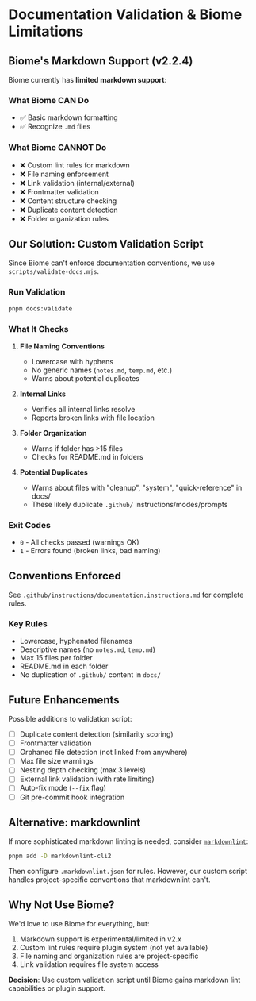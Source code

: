 # Documentation Validation & Biome Limitations

## Biome's Markdown Support (v2.2.4)

Biome currently has **limited markdown support**:

### What Biome CAN Do
- ✅ Basic markdown formatting
- ✅ Recognize `.md` files

### What Biome CANNOT Do
- ❌ Custom lint rules for markdown
- ❌ File naming enforcement
- ❌ Link validation (internal/external)
- ❌ Frontmatter validation
- ❌ Content structure checking
- ❌ Duplicate content detection
- ❌ Folder organization rules

## Our Solution: Custom Validation Script

Since Biome can't enforce documentation conventions, we use `scripts/validate-docs.mjs`.

### Run Validation
```bash
pnpm docs:validate
```

### What It Checks
1. **File Naming Conventions**
   - Lowercase with hyphens
   - No generic names (`notes.md`, `temp.md`, etc.)
   - Warns about potential duplicates

2. **Internal Links**
   - Verifies all internal links resolve
   - Reports broken links with file location

3. **Folder Organization**
   - Warns if folder has >15 files
   - Checks for README.md in folders

4. **Potential Duplicates**
   - Warns about files with "cleanup", "system", "quick-reference" in docs/
   - These likely duplicate `.github/` instructions/modes/prompts

### Exit Codes
- `0` - All checks passed (warnings OK)
- `1` - Errors found (broken links, bad naming)

## Conventions Enforced

See `.github/instructions/documentation.instructions.md` for complete rules.

### Key Rules
- Lowercase, hyphenated filenames
- Descriptive names (no `notes.md`, `temp.md`)
- Max 15 files per folder
- README.md in each folder
- No duplication of `.github/` content in `docs/`

## Future Enhancements

Possible additions to validation script:
- [ ] Duplicate content detection (similarity scoring)
- [ ] Frontmatter validation
- [ ] Orphaned file detection (not linked from anywhere)
- [ ] Max file size warnings
- [ ] Nesting depth checking (max 3 levels)
- [ ] External link validation (with rate limiting)
- [ ] Auto-fix mode (`--fix` flag)
- [ ] Git pre-commit hook integration

## Alternative: markdownlint

If more sophisticated markdown linting is needed, consider [`markdownlint`](https://github.com/DavidAnson/markdownlint):

```bash
pnpm add -D markdownlint-cli2
```

Then configure `.markdownlint.json` for rules. However, our custom script handles project-specific conventions that markdownlint can't.

## Why Not Use Biome?

We'd love to use Biome for everything, but:
1. Markdown support is experimental/limited in v2.x
2. Custom lint rules require plugin system (not yet available)
3. File naming and organization rules are project-specific
4. Link validation requires file system access

**Decision**: Use custom validation script until Biome gains markdown lint capabilities or plugin support.
